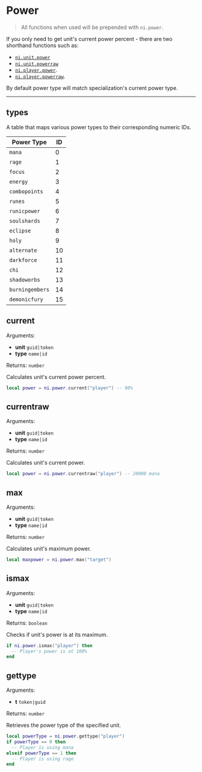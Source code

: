 # Power

> All functions when used will be prepended with `ni.power`.

If you only need to get unit's current power percent - there are two shorthand functions such as:

- [`ni.unit.power`](api/unit.md#power)
- [`ni.unit.powerraw`](api/unit.md#powerraw)
- [`ni.player.power`](api/player.md).
- [`ni.player.powerraw`](api/player.md).

By default power type will match specialization's current power type.

---

## types

A table that maps various power types to their corresponding numeric IDs.

| Power Type       | ID  |
|------------------|-----|
| `mana`           | 0   |
| `rage`           | 1   |
| `focus`          | 2   |
| `energy`         | 3   |
| `combopoints`    | 4   |
| `runes`          | 5   |
| `runicpower`     | 6   |
| `soulshards`     | 7   |
| `eclipse`        | 8   |
| `holy`           | 9   |
| `alternate`      | 10  |
| `darkforce`      | 11  |
| `chi`            | 12  |
| `shadoworbs`     | 13  |
| `burningembers`  | 14  |
| `demonicfury`    | 15  |

## current

Arguments:

- **unit** `guid|token`
- **type** `name|id`

Returns: `number`

Calculates unit's current power percent.

```lua
local power = ni.power.current("player") -- 90%
```

## currentraw

Arguments:

- **unit** `guid|token`
- **type** `name|id`

Returns: `number`

Calculates unit's current power.

```lua
local power = ni.power.currentraw("player") -- 20000 mana
```

## max

Arguments:

- **unit** `guid|token`
- **type** `name|id`

Returns: `number`

Calculates unit's maximum power.

```lua
local maxpower = ni.power.max("target")
```

## ismax

Arguments:

- **unit** `guid|token`
- **type** `name|id`

Returns: `boolean`

Checks if unit's power is at its maximum.

```lua
if ni.power.ismax("player") then
  -- Player's power is at 100%
end
```

## gettype

Arguments:

- **t** `token|guid` 

Returns: `number`

Retrieves the power type of the specified unit.

```lua
local powerType = ni.power.gettype("player")
if powerType == 0 then
  -- Player is using mana
elseif powerType == 1 then
  -- Player is using rage
end
```